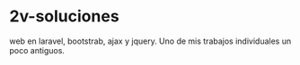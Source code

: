 # 2v-soluciones
web en laravel, bootstrab, ajax y jquery. Uno de mis trabajos individuales un poco antiguos.
